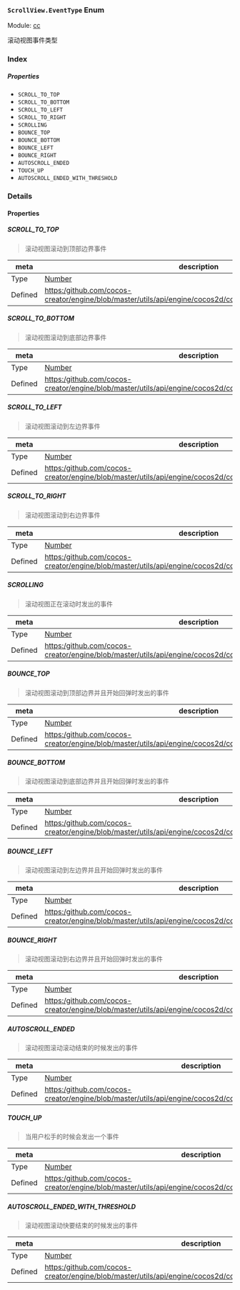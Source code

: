 ### `ScrollView.EventType` Enum



Module: [cc](../modules/cc.md)




滚动视图事件类型

### Index

##### Properties

  - `SCROLL_TO_TOP`
  - `SCROLL_TO_BOTTOM`
  - `SCROLL_TO_LEFT`
  - `SCROLL_TO_RIGHT`
  - `SCROLLING`
  - `BOUNCE_TOP`
  - `BOUNCE_BOTTOM`
  - `BOUNCE_LEFT`
  - `BOUNCE_RIGHT`
  - `AUTOSCROLL_ENDED`
  - `TOUCH_UP`
  - `AUTOSCROLL_ENDED_WITH_THRESHOLD`

### Details

#### Properties


##### SCROLL_TO_TOP

> 滚动视图滚动到顶部边界事件

| meta | description |
|------|-------------|
| Type | <a href="https://developer.mozilla.org/en/JavaScript/Reference/Global_Objects/Number" class="crosslink external" target="_blank">Number</a> |
| Defined | [https:/github.com/cocos-creator/engine/blob/master/utils/api/engine/cocos2d/core/components/CCScrollView.js:51](https:/github.com/cocos-creator/engine/blob/master/utils/api/engine/cocos2d/core/components/CCScrollView.js#L51) |



##### SCROLL_TO_BOTTOM

> 滚动视图滚动到底部边界事件

| meta | description |
|------|-------------|
| Type | <a href="https://developer.mozilla.org/en/JavaScript/Reference/Global_Objects/Number" class="crosslink external" target="_blank">Number</a> |
| Defined | [https:/github.com/cocos-creator/engine/blob/master/utils/api/engine/cocos2d/core/components/CCScrollView.js:57](https:/github.com/cocos-creator/engine/blob/master/utils/api/engine/cocos2d/core/components/CCScrollView.js#L57) |



##### SCROLL_TO_LEFT

> 滚动视图滚动到左边界事件

| meta | description |
|------|-------------|
| Type | <a href="https://developer.mozilla.org/en/JavaScript/Reference/Global_Objects/Number" class="crosslink external" target="_blank">Number</a> |
| Defined | [https:/github.com/cocos-creator/engine/blob/master/utils/api/engine/cocos2d/core/components/CCScrollView.js:63](https:/github.com/cocos-creator/engine/blob/master/utils/api/engine/cocos2d/core/components/CCScrollView.js#L63) |



##### SCROLL_TO_RIGHT

> 滚动视图滚动到右边界事件

| meta | description |
|------|-------------|
| Type | <a href="https://developer.mozilla.org/en/JavaScript/Reference/Global_Objects/Number" class="crosslink external" target="_blank">Number</a> |
| Defined | [https:/github.com/cocos-creator/engine/blob/master/utils/api/engine/cocos2d/core/components/CCScrollView.js:69](https:/github.com/cocos-creator/engine/blob/master/utils/api/engine/cocos2d/core/components/CCScrollView.js#L69) |



##### SCROLLING

> 滚动视图正在滚动时发出的事件

| meta | description |
|------|-------------|
| Type | <a href="https://developer.mozilla.org/en/JavaScript/Reference/Global_Objects/Number" class="crosslink external" target="_blank">Number</a> |
| Defined | [https:/github.com/cocos-creator/engine/blob/master/utils/api/engine/cocos2d/core/components/CCScrollView.js:75](https:/github.com/cocos-creator/engine/blob/master/utils/api/engine/cocos2d/core/components/CCScrollView.js#L75) |



##### BOUNCE_TOP

> 滚动视图滚动到顶部边界并且开始回弹时发出的事件

| meta | description |
|------|-------------|
| Type | <a href="https://developer.mozilla.org/en/JavaScript/Reference/Global_Objects/Number" class="crosslink external" target="_blank">Number</a> |
| Defined | [https:/github.com/cocos-creator/engine/blob/master/utils/api/engine/cocos2d/core/components/CCScrollView.js:81](https:/github.com/cocos-creator/engine/blob/master/utils/api/engine/cocos2d/core/components/CCScrollView.js#L81) |



##### BOUNCE_BOTTOM

> 滚动视图滚动到底部边界并且开始回弹时发出的事件

| meta | description |
|------|-------------|
| Type | <a href="https://developer.mozilla.org/en/JavaScript/Reference/Global_Objects/Number" class="crosslink external" target="_blank">Number</a> |
| Defined | [https:/github.com/cocos-creator/engine/blob/master/utils/api/engine/cocos2d/core/components/CCScrollView.js:87](https:/github.com/cocos-creator/engine/blob/master/utils/api/engine/cocos2d/core/components/CCScrollView.js#L87) |



##### BOUNCE_LEFT

> 滚动视图滚动到左边界并且开始回弹时发出的事件

| meta | description |
|------|-------------|
| Type | <a href="https://developer.mozilla.org/en/JavaScript/Reference/Global_Objects/Number" class="crosslink external" target="_blank">Number</a> |
| Defined | [https:/github.com/cocos-creator/engine/blob/master/utils/api/engine/cocos2d/core/components/CCScrollView.js:93](https:/github.com/cocos-creator/engine/blob/master/utils/api/engine/cocos2d/core/components/CCScrollView.js#L93) |



##### BOUNCE_RIGHT

> 滚动视图滚动到右边界并且开始回弹时发出的事件

| meta | description |
|------|-------------|
| Type | <a href="https://developer.mozilla.org/en/JavaScript/Reference/Global_Objects/Number" class="crosslink external" target="_blank">Number</a> |
| Defined | [https:/github.com/cocos-creator/engine/blob/master/utils/api/engine/cocos2d/core/components/CCScrollView.js:99](https:/github.com/cocos-creator/engine/blob/master/utils/api/engine/cocos2d/core/components/CCScrollView.js#L99) |



##### AUTOSCROLL_ENDED

> 滚动视图滚动滚动结束的时候发出的事件

| meta | description |
|------|-------------|
| Type | <a href="https://developer.mozilla.org/en/JavaScript/Reference/Global_Objects/Number" class="crosslink external" target="_blank">Number</a> |
| Defined | [https:/github.com/cocos-creator/engine/blob/master/utils/api/engine/cocos2d/core/components/CCScrollView.js:105](https:/github.com/cocos-creator/engine/blob/master/utils/api/engine/cocos2d/core/components/CCScrollView.js#L105) |



##### TOUCH_UP

> 当用户松手的时候会发出一个事件

| meta | description |
|------|-------------|
| Type | <a href="https://developer.mozilla.org/en/JavaScript/Reference/Global_Objects/Number" class="crosslink external" target="_blank">Number</a> |
| Defined | [https:/github.com/cocos-creator/engine/blob/master/utils/api/engine/cocos2d/core/components/CCScrollView.js:111](https:/github.com/cocos-creator/engine/blob/master/utils/api/engine/cocos2d/core/components/CCScrollView.js#L111) |



##### AUTOSCROLL_ENDED_WITH_THRESHOLD

> 滚动视图滚动快要结束的时候发出的事件

| meta | description |
|------|-------------|
| Type | <a href="https://developer.mozilla.org/en/JavaScript/Reference/Global_Objects/Number" class="crosslink external" target="_blank">Number</a> |
| Defined | [https:/github.com/cocos-creator/engine/blob/master/utils/api/engine/cocos2d/core/components/CCScrollView.js:117](https:/github.com/cocos-creator/engine/blob/master/utils/api/engine/cocos2d/core/components/CCScrollView.js#L117) |


